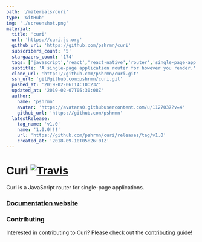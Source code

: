 ```yaml
---
path: '/materials/curi'
type: 'GitHub'
img: './screenshot.png'
material:
  title: 'curi'
  url: 'https://curi.js.org'
  github_url: 'https://github.com/pshrmn/curi'
  subscribers_count: '5'
  stargazers_count: '174'
  tags: ['javascript','react','react-native','router','single-page-app','svelte','universal','vue']
  subtitle: 'A single-page application router for however you render.'
  clone_url: 'https://github.com/pshrmn/curi.git'
  ssh_url: 'git@github.com:pshrmn/curi.git'
  pushed_at: '2019-02-06T14:10:23Z'
  updated_at: '2019-02-07T05:30:08Z'
  author:
    name: 'pshrmn'
    avatar: 'https://avatars0.githubusercontent.com/u/1127037?v=4'
    github_url: 'https://github.com/pshrmn'
  latestRelease:
    tag_name: 'v1.0'
    name: '1.0.0!!!'
    url: 'https://github.com/pshrmn/curi/releases/tag/v1.0'
    created_at: '2018-09-10T05:26:01Z'
---
```

# Curi [![Travis][build-badge]][build]

Curi is a JavaScript router for single-page applications.

### [Documentation website](https://curi.js.org/)

[build-badge]: https://img.shields.io/travis/pshrmn/curi/master.svg
[build]: https://travis-ci.org/pshrmn/curi

### Contributing

Interested in contributing to Curi? Please check out the [contributing guide](./.github/CONTRIBUTING.md)!

